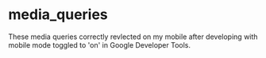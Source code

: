 # media_queries

These media queries correctly revlected on my mobile after developing with mobile mode toggled to 'on' in Google Developer Tools.
